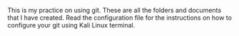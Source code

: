 This is my practice on using git. These are all the folders and documents that I have created. 
Read the configuration file for the instructions on how to configure your git using Kali Linux terminal.

